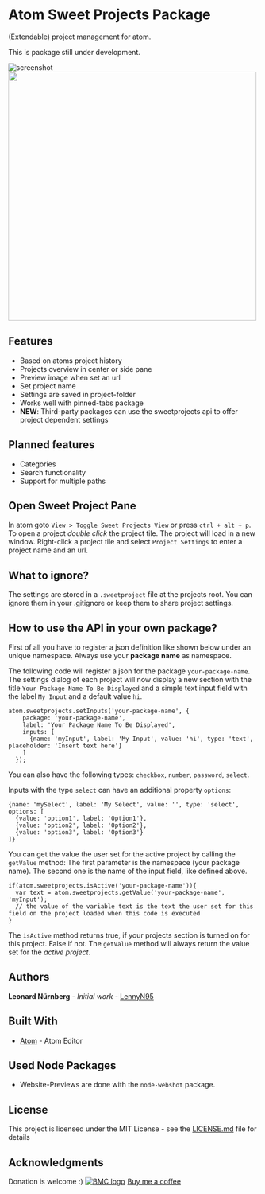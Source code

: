 # Atom Sweet Projects Package

(Extendable) project management for atom.

This is package still under development.

![screenshot](https://www.moontec.de/atomimages/sweetprojects_img01.png)
 <img src="https://www.moontec.de/atomimages/sweetprojects_img02.png" width="500"/>

## Features

* Based on atoms project history
* Projects overview in center or side pane
* Preview image when set an url
* Set project name
* Settings are saved in project-folder
* Works well with pinned-tabs package
* **NEW**: Third-party packages can use the sweetprojects api to offer project dependent settings

## Planned features

* Categories
* Search functionality
* Support for multiple paths

## Open Sweet Project Pane

In atom goto `View > Toggle Sweet Projects View` or press `ctrl + alt + p`.
To open a project *double click* the project tile. The project will load in a new window.
Right-click a project tile and select `Project Settings` to enter a project name and an url.

## What to ignore?

The settings are stored in a `.sweetproject` file at the projects root.
You can ignore them in your .gitignore or keep them to share project settings.

## How to use the API in your own package?

First of all you have to register a json definition like shown below under an unique namespace.
Always use your **package name** as namespace.

The following code will register a json for the package `your-package-name`.
The settings dialog of each project will now display a new section with the title `Your Package Name To Be Displayed` and a simple text input field with the label `My Input` and a default value `hi`.

```
atom.sweetprojects.setInputs('your-package-name', {
    package: 'your-package-name',
    label: 'Your Package Name To Be Displayed',
    inputs: [
      {name: 'myInput', label: 'My Input', value: 'hi', type: 'text', placeholder: 'Insert text here'}
    ]
  });
```

You can also have the following types: `checkbox`, `number`, `password`, `select`.

Inputs with the type `select` can have an additional property `options`:
```
{name: 'mySelect', label: 'My Select', value: '', type: 'select', options: [
  {value: 'option1', label: 'Option1'},
  {value: 'option2', label: 'Option2'},
  {value: 'option3', label: 'Option3'}
]}
```

You can get the value the user set for the active project by calling the `getValue` method:
The first parameter is the namespace (your package name). The second one is the name of the input field, like defined above.
```
if(atom.sweetprojects.isActive('your-package-name')){
  var text = atom.sweetprojects.getValue('your-package-name', 'myInput');
  // the value of the variable text is the text the user set for this field on the project loaded when this code is executed
}
```
The `isActive` method returns true, if your projects section is turned on for this project. False if not. The `getValue` method will always return the value set for the *active project*.

## Authors

**Leonard Nürnberg** - *Initial work* - [LennyN95](https://github.com/LennyN95)

## Built With

* [Atom](https://atom.io/) - Atom Editor

## Used Node Packages

* Website-Previews are done with the `node-webshot` package.

## License

This project is licensed under the MIT License - see the [LICENSE.md](LICENSE.md) file for details

## Acknowledgments

Donation is welcome :)
<a class="bmc-button" href="https://www.buymeacoffee.com/5R7pfc9"><img src="https://www.buymeacoffee.com/assets/img/BMC-btn-logo.svg" alt="BMC logo"><span style="margin-left:5px">Buy me a coffee</span></a>
